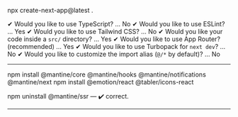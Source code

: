 npx create-next-app@latest .

✔ Would you like to use TypeScript? … No
✔ Would you like to use ESLint? … Yes
✔ Would you like to use Tailwind CSS? … No
✔ Would you like your code inside a `src/` directory? … Yes
✔ Would you like to use App Router? (recommended) … Yes
✔ Would you like to use Turbopack for `next dev`? … No
✔ Would you like to customize the import alias (`@/*` by default)? … No

---

npm install @mantine/core @mantine/hooks @mantine/notifications @mantine/next
npm install @emotion/react @tabler/icons-react

npm uninstall @mantine/ssr — ✔️ correct.

---
